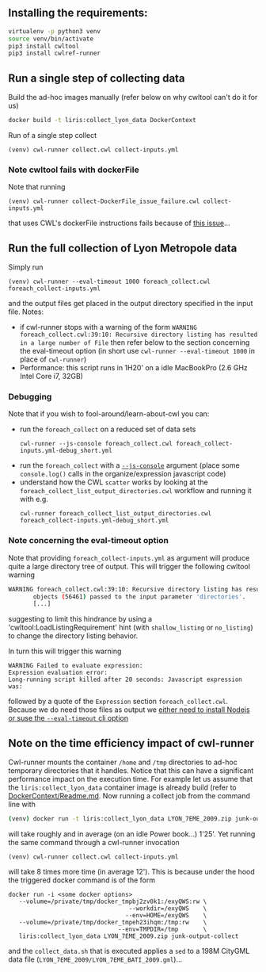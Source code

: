 ## Installing the requirements:
```bash
virtualenv -p python3 venv
source venv/bin/activate
pip3 install cwltool
pip3 install cwlref-runner
```

## Run a single step of collecting data
Build the ad-hoc images manually (refer below on why cwltool can't do it for us)
```bash
docker build -t liris:collect_lyon_data DockerContext
```
Run of a single step collect
```
(venv) cwl-runner collect.cwl collect-inputs.yml
```

### Note cwltool fails with dockerFile
Note that running
```
(venv) cwl-runner collect-DockerFile_issue_failure.cwl collect-inputs.yml
```
that uses CWL's dockerFile instructions fails because of [this issue](https://github.com/common-workflow-language/cwltool/issues/312)...

## Run the full collection of Lyon Metropole data
Simply run
```
(venv) cwl-runner --eval-timeout 1000 foreach_collect.cwl foreach_collect-inputs.yml
```
and the output files get placed in the output directory specified in the input file.
Notes:
 - if cwl-runner stops with a warning of the form `WARNING foreach_collect.cwl:39:10: Recursive directory listing has resulted in a large number of File` then refer below to the section concerning the eval-timeout option (in short use `cwl-runner --eval-timeout 1000` in place of `cwl-runner`)
 - Performance: this script runs in 1H20' on a idle MacBookPro (2.6 GHz Intel Core i7, 32GB)

### Debugging
Note that if you wish to fool-around/learn-about-cwl you can:
 - run the `foreach_collect` on a reduced set of data sets
   ```
   cwl-runner --js-console foreach_collect.cwl foreach_collect-inputs.yml-debug_short.yml
   ```
 - run the `foreach_collect` with a [`--js-console`](https://www.biostars.org/p/303401/) argument (place some `console.log()` calls in the organize/expression javascript code)
 - understand how the CWL `scatter` works by looking at the `foreach_collect_list_output_directories.cwl` workflow and running it with e.g.
   ```
   cwl-runner foreach_collect_list_output_directories.cwl foreach_collect-inputs.yml-debug_short.yml
   ```    

### Note concerning the eval-timeout option
Note that providing `foreach_collect-inputs.yml` as argument will produce quite a large directory tree of output. This will trigger the following cwltool warning
```bash
WARNING foreach_collect.cwl:39:10: Recursive directory listing has resulted in a large number of File
       objects (56461) passed to the input parameter 'directories'.
       [...]
```
suggesting to limit this hindrance by using a 'cwltool:LoadListingRequirement' hint (with `shallow_listing` or `no_listing`) to change the directory listing behavior.

In turn this will trigger this warning
```
WARNING Failed to evaluate expression:
Expression evaluation error:
Long-running script killed after 20 seconds: Javascript expression was:
```
followed by a quote of the `Expression` section `foreach_collect.cwl`.
Because we do need those files as output we [either need to install  Nodejs or suse the `--eval-timeout` cli option](https://github.com/common-workflow-language/cwltool/blob/master/windowsdoc.md#workflows-with-javascript-expressions-occasionally-give-timeout-errors)  


## Note on the time efficiency impact of cwl-runner
Cwl-runner mounts the container `/home` and `/tmp` directories to ad-hoc temporary directories that it handles. Notice that this can have a significant performance impact on the execution time.
For example let us assume that the `liris:collect_lyon_data` container image is already build (refer to [DockerContext/Readme.md](DockerContext/Readme.md). Now running a collect job from the command line with
```bash
(venv) docker run -t liris:collect_lyon_data LYON_7EME_2009.zip junk-output-collect
```
will take roughly and in average (on an idle Power book...) 1'25'.
Yet running the same command through a cwl-runner invocation
```
(venv) cwl-runner collect.cwl collect-inputs.yml
```
will take 8 times more time (in average  12').
This is because under the hood the triggered docker command is of the form
```
docker run -i <some docker options>
   --volume=/private/tmp/docker_tmpbj2zv0k1:/exyQWS:rw \
                                  --workdir=/exyQWS    \
                                 --env=HOME=/exyQWS    \
   --volume=/private/tmp/docker_tmpeh23ihqm:/tmp:rw    \
                               --env=TMPDIR=/tmp       \
   liris:collect_lyon_data LYON_7EME_2009.zip junk-output-collect
```
and the `collect_data.sh` that is executed applies a `sed` to a 198M CityGML data file (`LYON_7EME_2009/LYON_7EME_BATI_2009.gml`)...

